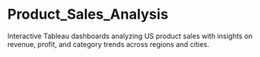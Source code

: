 # Product_Sales_Analysis
Interactive Tableau dashboards analyzing US product sales with insights on revenue, profit, and category trends across regions and cities.
